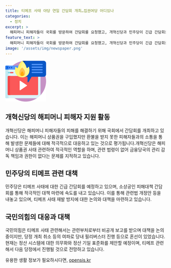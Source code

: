 ```yaml
---
title: 티메프 사태 야당 연일 간담회 개최…집권여당 어디있나
categories:
  - 정치
excerpt: >
  해피머니 피해자들이 국회를 방문하여 간담회를 요청했고, 개혁신당과 민주당이 긴급 간담회를 열기로 했다. 야당은 정부와 국회에 대한 비판을 했으며, 민주당은 티메프 사태를 방지하는 법 개정안을 내놓고 대책 모색 중이다. 국민의힘은 정책위의장 교체 여파로 당정을 연기하고 대책 논의 중이다.
feature_text: >
  해피머니 피해자들이 국회를 방문하여 간담회를 요청했고, 개혁신당과 민주당이 긴급 간담회를 열기로 했다. 야당은 정부와 국회에 대한 비판을 했으며, 민주당은 티메프 사태를 방지하는 법 개정안을 내놓고 대책 모색 중이다. 국민의힘은 정책위의장 교체 여파로 당정을 연기하고 대책 논의 중이다.
image: '/assets/img/newspaper.png'
---
```


<p><img src="/assets/img/news.png" alt="rentncar 속보" /></p>

<h2 data-ke-size="size26">개혁신당의 해피머니 피해자 지원 활동</h2>

<p>개혁신당은 해피머니 피해자들의 피해를 해결하기 위해 국회에서 간담회를 개최하고 있습니다. 이는 해피머니 상품권을 구입했지만 환불을 받지 못한 피해자들과의 소통을 통해 발생한 문제들에 대해 적극적으로 대응하고 있는 것으로 평가됩니다.개혁신당은 해피머니 상품권 사태 관련하여 적극적인 역할을 하며, 관련 법령이 없어 금융당국의 관리 감독 책임과 권한이 없다는 문제를 지적하고 있습니다.</p>

<h2 data-ke-size="size26">민주당의 티메프 관련 대책</h2>

<p>민주당은 티메프 사태에 대한 긴급 간담회를 예정하고 있으며, 소상공인 피해대책 간담회를 통해 적극적인 대책 마련에 속도를 내고 있습니다. 이를 통해 관련법 개정안 등을 내놓고 있으며, 티메프 사태 재발 방지에 대한 논의와 대책을 마련하고 있습니다.</p>

<h2 data-ke-size="size26">국민의힘의 대응과 대책</h2>

<p>국민의힘은 티메프 사태 관련해서는 관련부처로부터 비공개 보고를 받으며 대책을 논의 중이지만, 당정 개최 취소 등의 여파로 당내 필리버스터 진행 등으로 혼선이 있었습니다. 현재는 정산 시스템에 대한 의무화와 정산 기일 표준화를 제안할 예정이며, 티메프 관련해서 다음 당정에서 진행될 것으로 전망하고 있습니다.</p>
유용한 생활 정보가 필요하시다면, <a href="https://opensis.kr" rel="dofollow">opensis.kr</a>


